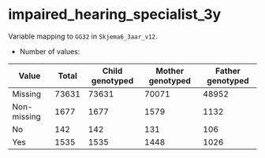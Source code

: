 # impaired_hearing_specialist_3y
Variable mapping to `GG32` in `Skjema6_3aar_v12`.
- Number of values:

| Value | Total | Child genotyped | Mother genotyped | Father genotyped |
| ----- | ----- | --------------- | ---------------- | ---------------- |
| Missing | 73631 | 73631 | 70071 | 48952 |
| Non-missing | 1677 | 1677 | 1579 | 1132 |
| No | 142 | 142 | 131 |106 |
| Yes | 1535 | 1535 | 1448 |1026 |



